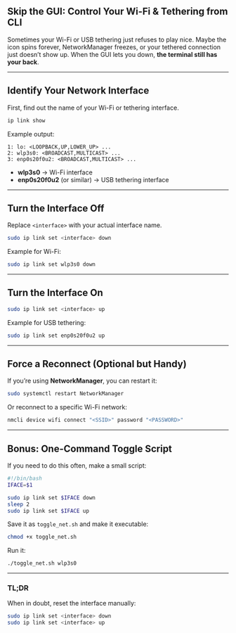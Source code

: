 ## Skip the GUI: Control Your Wi-Fi & Tethering from CLI


Sometimes your Wi-Fi or USB tethering just refuses to play nice.
Maybe the icon spins forever, NetworkManager freezes, or your tethered connection just doesn’t show up.
When the GUI lets you down, **the terminal still has your back**.

---

## Identify Your Network Interface

First, find out the name of your Wi-Fi or tethering interface.

```bash
ip link show
```

Example output:

```
1: lo: <LOOPBACK,UP,LOWER_UP> ...
2: wlp3s0: <BROADCAST,MULTICAST> ...
3: enp0s20f0u2: <BROADCAST,MULTICAST> ...
```

* **wlp3s0** → Wi-Fi interface
* **enp0s20f0u2** (or similar) → USB tethering interface

---

## Turn the Interface Off

Replace `<interface>` with your actual interface name.

```bash
sudo ip link set <interface> down
```

Example for Wi-Fi:

```bash
sudo ip link set wlp3s0 down
```

---

## Turn the Interface On

```bash
sudo ip link set <interface> up
```

Example for USB tethering:

```bash
sudo ip link set enp0s20f0u2 up
```

---

## Force a Reconnect (Optional but Handy)

If you’re using **NetworkManager**, you can restart it:

```bash
sudo systemctl restart NetworkManager
```

Or reconnect to a specific Wi-Fi network:

```bash
nmcli device wifi connect "<SSID>" password "<PASSWORD>"
```

---

## Bonus: One-Command Toggle Script

If you need to do this often, make a small script:

```bash
#!/bin/bash
IFACE=$1

sudo ip link set $IFACE down
sleep 2
sudo ip link set $IFACE up
```

Save it as `toggle_net.sh` and make it executable:

```bash
chmod +x toggle_net.sh
```

Run it:

```bash
./toggle_net.sh wlp3s0
```

---

### TL;DR

When in doubt, reset the interface manually:

```bash
sudo ip link set <interface> down
sudo ip link set <interface> up
```
